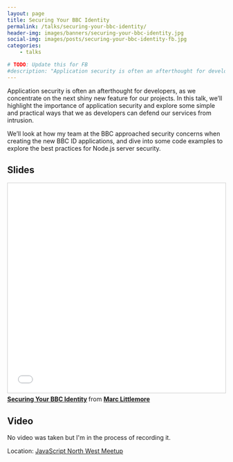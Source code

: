 ```yaml
---
layout: page
title: Securing Your BBC Identity
permalink: /talks/securing-your-bbc-identity/
header-img: images/banners/securing-your-bbc-identity.jpg
social-img: images/posts/securing-your-bbc-identity-fb.jpg
categories:
    - talks

# TODO: Update this for FB
#description: "Application security is often an afterthought for developers, as we concentrate on the next shiny new feature for our projects. In this talk, we’ll highlight the importance of application security and explore some simple and practical ways that we as developers can defend our services from intrusion. "
---
```


Application security is often an afterthought for developers, as we concentrate on the next shiny new feature for our projects. In this talk, we’ll highlight the importance of application security and explore some simple and practical ways that we as developers can defend our services from intrusion.

We’ll look at how my team at the BBC approached security concerns when creating the new BBC ID applications, and dive into some code examples to explore the best practices for Node.js server security.

## Slides

<iframe src="//www.slideshare.net/slideshow/embed_code/key/oeY1L0QVooxru3" width="595" height="485" frameborder="0" marginwidth="0" marginheight="0" scrolling="no" style="border:1px solid #CCC; border-width:1px; margin-bottom:5px; max-width: 100%;" allowfullscreen> </iframe> <div style="margin-bottom:5px"> <strong> <a href="//www.slideshare.net/MarcLittlemore/securing-your-bbc-identity" title="Securing Your BBC Identity" target="_blank">Securing Your BBC Identity</a> </strong> from <strong><a target="_blank" href="https://www.slideshare.net/MarcLittlemore">Marc Littlemore</a></strong> </div>

## Video

No video was taken but I'm in the process of recording it.

Location: [JavaScript North West Meetup](https://www.meetup.com/JavaScript-North-West/events/239152184/)
